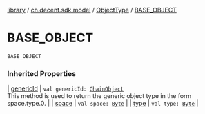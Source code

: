 [library](../../index.md) / [ch.decent.sdk.model](../index.md) / [ObjectType](index.md) / [BASE_OBJECT](./-b-a-s-e_-o-b-j-e-c-t.md)

# BASE_OBJECT

`BASE_OBJECT`

### Inherited Properties

| [genericId](generic-id.md) | `val genericId: `[`ChainObject`](../-chain-object/index.md)<br>This method is used to return the generic object type in the form space.type.0. |
| [space](space.md) | `val space: `[`Byte`](https://kotlinlang.org/api/latest/jvm/stdlib/kotlin/-byte/index.html) |
| [type](type.md) | `val type: `[`Byte`](https://kotlinlang.org/api/latest/jvm/stdlib/kotlin/-byte/index.html) |

